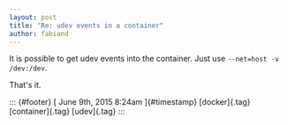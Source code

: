```yaml
---
layout: post
title: "Re: udev events in a container"
author: fabiand
---
```




It is possible to get udev events into the container. Just use
`--net=host -v /dev:/dev`.

That's it.

::: {#footer}
[ June 9th, 2015 8:24am ]{#timestamp} [docker]{.tag} [container]{.tag}
[udev]{.tag}
:::
